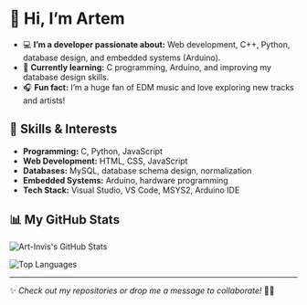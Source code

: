 
# 👋 Hi, I’m Artem  

- 💻 **I’m a developer passionate about:** Web development, C++, Python, database design, and embedded systems (Arduino).  
- 📖 **Currently learning:** C programming, Arduino, and improving my database design skills.  
- 🎧 **Fun fact:** I’m a huge fan of EDM music and love exploring new tracks and artists!  

## 🚀 Skills & Interests  
- **Programming:** C, Python, JavaScript  
- **Web Development:** HTML, CSS, JavaScript  
- **Databases:** MySQL, database schema design, normalization  
- **Embedded Systems:** Arduino, hardware programming  
- **Tech Stack:** Visual Studio, VS Code, MSYS2, Arduino IDE  

## 📊 My GitHub Stats  

![Art-Invis's GitHub Stats](https://github-readme-stats.vercel.app/api?username=Art-Invis&show_icons=true&theme=radical)  

![Top Languages](https://github-readme-stats.vercel.app/api/top-langs/?username=Art-Invis&layout=compact&theme=radical)  

---

✨ *Check out my repositories or drop me a message to collaborate!* 🚀💬  
